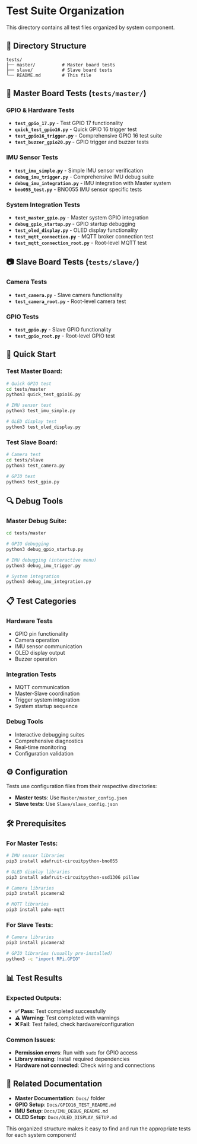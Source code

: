# Test Suite Organization

This directory contains all test files organized by system component.

## 📁 Directory Structure

```
tests/
├── master/          # Master board tests
├── slave/           # Slave board tests
└── README.md        # This file
```

## 🔧 Master Board Tests (`tests/master/`)

### GPIO & Hardware Tests
- **`test_gpio_17.py`** - Test GPIO 17 functionality
- **`quick_test_gpio16.py`** - Quick GPIO 16 trigger test
- **`test_gpio16_trigger.py`** - Comprehensive GPIO 16 test suite
- **`test_buzzer_gpio20.py`** - GPIO trigger and buzzer tests

### IMU Sensor Tests
- **`test_imu_simple.py`** - Simple IMU sensor verification
- **`debug_imu_trigger.py`** - Comprehensive IMU debug suite
- **`debug_imu_integration.py`** - IMU integration with Master system
- **`bno055_test.py`** - BNO055 IMU sensor specific tests

### System Integration Tests
- **`test_master_gpio.py`** - Master system GPIO integration
- **`debug_gpio_startup.py`** - GPIO startup debugging
- **`test_oled_display.py`** - OLED display functionality
- **`test_mqtt_connection.py`** - MQTT broker connection test
- **`test_mqtt_connection_root.py`** - Root-level MQTT test

## 📷 Slave Board Tests (`tests/slave/`)

### Camera Tests
- **`test_camera.py`** - Slave camera functionality
- **`test_camera_root.py`** - Root-level camera test

### GPIO Tests
- **`test_gpio.py`** - Slave GPIO functionality
- **`test_gpio_root.py`** - Root-level GPIO test

## 🚀 Quick Start

### Test Master Board:
```bash
# Quick GPIO test
cd tests/master
python3 quick_test_gpio16.py

# IMU sensor test
python3 test_imu_simple.py

# OLED display test
python3 test_oled_display.py
```

### Test Slave Board:
```bash
# Camera test
cd tests/slave
python3 test_camera.py

# GPIO test
python3 test_gpio.py
```

## 🔍 Debug Tools

### Master Debug Suite:
```bash
cd tests/master

# GPIO debugging
python3 debug_gpio_startup.py

# IMU debugging (interactive menu)
python3 debug_imu_trigger.py

# System integration
python3 debug_imu_integration.py
```

## 📋 Test Categories

### **Hardware Tests**
- GPIO pin functionality
- Camera operation
- IMU sensor communication
- OLED display output
- Buzzer operation

### **Integration Tests**
- MQTT communication
- Master-Slave coordination
- Trigger system integration
- System startup sequence

### **Debug Tools**
- Interactive debugging suites
- Comprehensive diagnostics
- Real-time monitoring
- Configuration validation

## ⚙️ Configuration

Tests use configuration files from their respective directories:
- **Master tests**: Use `Master/master_config.json`
- **Slave tests**: Use `Slave/slave_config.json`

## 🛠️ Prerequisites

### For Master Tests:
```bash
# IMU sensor libraries
pip3 install adafruit-circuitpython-bno055

# OLED display libraries  
pip3 install adafruit-circuitpython-ssd1306 pillow

# Camera libraries
pip3 install picamera2

# MQTT libraries
pip3 install paho-mqtt
```

### For Slave Tests:
```bash
# Camera libraries
pip3 install picamera2

# GPIO libraries (usually pre-installed)
python3 -c "import RPi.GPIO"
```

## 📊 Test Results

### Expected Outputs:
- **✅ Pass**: Test completed successfully
- **⚠️ Warning**: Test completed with warnings
- **❌ Fail**: Test failed, check hardware/configuration

### Common Issues:
- **Permission errors**: Run with `sudo` for GPIO access
- **Library missing**: Install required dependencies
- **Hardware not connected**: Check wiring and connections

## 🔗 Related Documentation

- **Master Documentation**: `Docs/` folder
- **GPIO Setup**: `Docs/GPIO16_TEST_README.md`
- **IMU Setup**: `Docs/IMU_DEBUG_README.md`
- **OLED Setup**: `Docs/OLED_DISPLAY_SETUP.md`

This organized structure makes it easy to find and run the appropriate tests for each system component!

